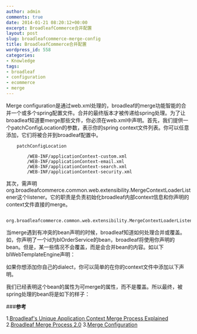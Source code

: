 ```yaml
---
author: admin
comments: true
date: 2014-01-21 08:20:12+00:00
excerpt: BroadleafCommerce合并配置
layout: post
slug: broadleafcommerce-merge-config
title: BroadleafCommerce合并配置
wordpress_id: 558
categories:
- Knowledge
tags:
- broadleaf
- configuration
- ecommerce
- merge
---
```


Merge configuration是通过web.xml处理的，broadleaf的merge功能智能的合并一个或多个spring配置文件。合并的最终版本才被传递给spring处理。为了让broadleaf知道要merge那些文件，你必须在web.xml中声明。首先，我们提供一个patchConfigLocation的参数，表示你的spring context文件列表。你可以任意添加，它们将被合并到broadleaf配置中。

    
        patchConfigLocation
        
            /WEB-INF/applicationContext-custom.xml
            /WEB-INF/applicationContext-email.xml
            /WEB-INF/applicationContext-search.xml
            /WEB-INF/applicationContext-security.xml
        
    


其次，需声明org.broadleafcommerce.common.web.extensibility.MergeContextLoaderListener这个listener。它的职责是负责初始化broadleaf内部context信息和你声明的context文件直接的merge。

    
        org.broadleafcommerce.common.web.extensibility.MergeContextLoaderListener
    

当merge遇到有冲突的bean声明的时候，broadleaf知道如何处理合并或覆盖。
如，你声明了一个id为blOrderService的bean，broadleaf将使用你声明的bean。但是，某一些情况不会覆盖，而是会合并bean的内容。如以下blWebTemplateEngine声明：

    
        
            
                
                
            
        
     

如果你想添加你自己的dialect，你可以简单的在你的context文件中添加以下声明。

    
        
            
                
            
        
     

我们已经表明这个bean的属性为可merge的属性，而不是覆盖。所以最终，被spring处理的bean将是如下的样子：

    
        
            
                
                
                
            
        
     




###**参考**


1.[Broadleaf's Unique Application Context Merge Process Explained](http://www.broadleafcommerce.com/blog/broadleaf-spring-context-merge-process)
2.[Broadleaf Merge Process 2.0](http://www.broadleafcommerce.com/blog/broadleaf-spring-context-merge-2)
3.[Merge Configuration](http://docs.broadleafcommerce.org/core/current/broadleaf-concepts/key-aspects-and-configuration/merge-configuration)
